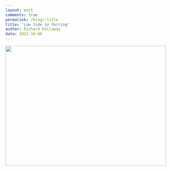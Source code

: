 ```yaml
---
layout: post
comments: true
permalink: /blog/:title
title: 'Low tide in Ferring'
author: Richard Dallaway
date: 2012-10-06
---
```


<div>
<a href="http://static.skitters.dallaway.com/Fphoto.JPG">
<img width="500" src="http://static.skitters.dallaway.com/Fphoto.JPG.500.JPG" height="374"></img>
</a>
</div>



  


    
